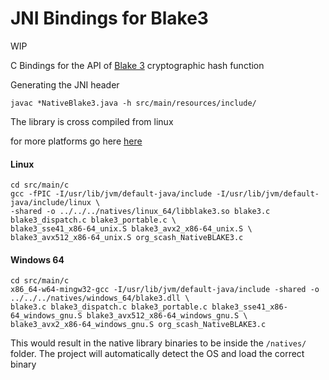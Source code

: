 # JNI Bindings for Blake3
WIP

C Bindings for the API of [Blake 3](https://github.com/BLAKE3-team/BLAKE3) cryptographic hash function

Generating the JNI header
```
javac *NativeBlake3.java -h src/main/resources/include/
```

The library is cross compiled from linux

for more platforms go here [here](https://github.com/BLAKE3-team/BLAKE3/tree/master/c)

#### Linux

```
cd src/main/c
gcc -fPIC -I/usr/lib/jvm/default-java/include -I/usr/lib/jvm/default-java/include/linux \
-shared -o ../../../natives/linux_64/libblake3.so blake3.c blake3_dispatch.c blake3_portable.c \ 
blake3_sse41_x86-64_unix.S blake3_avx2_x86-64_unix.S \ 
blake3_avx512_x86-64_unix.S org_scash_NativeBLAKE3.c
```

#### Windows 64

```
cd src/main/c
x86_64-w64-mingw32-gcc -I/usr/lib/jvm/default-java/include -shared -o ../../../natives/windows_64/blake3.dll \
blake3.c blake3_dispatch.c blake3_portable.c blake3_sse41_x86-64_windows_gnu.S blake3_avx512_x86-64_windows_gnu.S \ 
blake3_avx2_x86-64_windows_gnu.S org_scash_NativeBLAKE3.c
```

This would result in the native library binaries to be inside the `/natives/` folder. The project will automatically detect the OS
and load the correct binary
